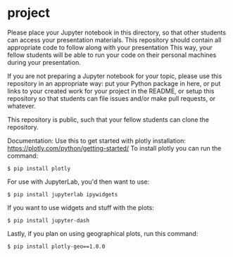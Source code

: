 # project

Please place your Jupyter notebook in this directory, so that other students can
access your presentation materials.  This repository should contain all
appropriate code to follow along with your presentation This way, your fellow
students will be able to run your code on their personal machines during your
presentation.

If you are not preparing a Jupyter notebook for your topic, please use this
repository in an appropriate way: put your Python package in here, or put links
to your created work for your project in the README, or setup this repository so
that students can file issues and/or make pull requests, or whatever.

This repository is public, such that your fellow students can clone the
repository.

Documentation:
Use this to get started with plotly installation: https://plotly.com/python/getting-started/
To install plotly you can run the command:

`$ pip install plotly`

For use with JupyterLab, you'd then want to use:

`$ pip install jupyterlab ipywidgets`

If you want to use widgets and stuff with the plots:

`$ pip install jupyter-dash`

Lastly, if you plan on using geographical plots, run this command:

`$ pip install plotly-geo==1.0.0`
